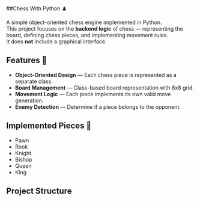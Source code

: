 ##Chess With Python ♟️

A simple object-oriented chess engine implemented in Python.  
This project focuses on the **backend logic** of chess — representing the board, defining chess pieces, and implementing movement rules.  
It does **not** include a graphical interface.

## Features 🤍
- **Object-Oriented Design** — Each chess piece is represented as a separate class.
- **Board Management** — Class-based board representation with 8x8 grid.
- **Movement Logic** — Each piece implements its own valid move generation.
- **Enemy Detection** — Determine if a piece belongs to the opponent.


## Implemented Pieces 🧩
- Pawn 
- Rook
- Knight
- Bishop 
- Queen
- King

## Project Structure
